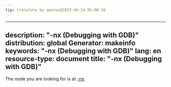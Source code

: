 ```yaml
---
tip: translate by openai@2023-06-24 05:00:28
...
```

---
description: "-nx (Debugging with GDB)"
distribution: global
Generator: makeinfo
keywords: "-nx (Debugging with GDB)"
lang: en
resource-type: document
title: "-nx (Debugging with GDB)"
---
The node you are looking for is at [-nx](Mode-Options.html#g_t_002dnx).
